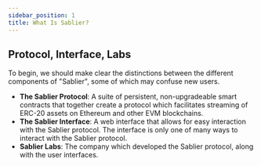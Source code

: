 ```yaml
---
sidebar_position: 1
title: What Is Sablier?
---
```


## Protocol, Interface, Labs

To begin, we should make clear the distinctions between the different components of "Sablier", some of which may confuse
new users.

- **The Sablier Protocol**: A suite of persistent, non-upgradeable smart contracts that together create a protocol which
  facilitates streaming of ERC-20 assets on Ethereum and other EVM blockchains.
- **The Sablier Interface**: A web interface that allows for easy interaction with the Sablier protocol. The interface
  is only one of many ways to interact with the Sablier protocol.
- **Sablier Labs**: The company which developed the Sablier protocol, along with the user interfaces.
